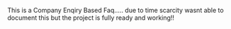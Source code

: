 This is a Company Enqiry Based Faq.....
due to time scarcity wasnt able to document this but the project is fully ready and working!!
